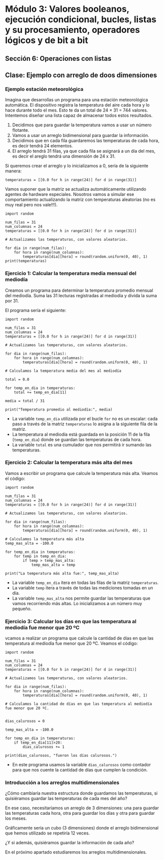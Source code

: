 # Módulo 3: Valores booleanos, ejecución condicional, bucles, listas y su procesamiento, operadores lógicos y de bit a bit
## Sección 6: Operaciones con listas
## Clase: Ejemplo con arreglo de doos dimensiones

### Ejemplo estación meteorológica

Imagina que desarrollas un programa para una estación meteorológica automática. El dispositivo registra la temperatura del aire cada hora y lo hace durante todo el mes. Esto te da un total de 24 × 31 = 744 valores. Intentemos diseñar una lista capaz de almacenar todos estos resultados. 

1. Decidimos que para guardar la temperatura vamos a usar un número flotante.
2. Vamos a usar un arreglo bidimensional para guardar la información.
3. Decidimos que en cada fila guardaremos las temperaturas de cada hora, es decir tendrá 24 elementos.
4. El arreglo tendrá 31 filas, ya que cada fila se asignará a un día del mes, es decir el areglo tendrá una dimensión de 24 x 31.

Si queremos crear el arreglo y lo inicializamos a 0, sería de la siguiente manera:

```
temperaturas = [[0.0 for h in range(24)] for d in range(31)]
```

Vamos suponer que la matriz se actualiza automáticamente utilizando agentes de hardware especiales. Nosotros vamos a simular ese comportamiento actualizando la matriz con temperaturas aleatorias (no es muy real pero nos vale!!!).

```
import random

num_filas = 31
num_columnas = 24
temperaturas = [[0.0 for h in range(24)] for d in range(31)]

# Actualizamos las temperaturas, con valores aleatorios.

for dia in range(num_filas):
    for hora in range(num_columnas):
        temperaturas[dia][hora] = round(random.uniform(0, 40), 1)
print(temperaturas)
```

### Ejercicio 1: Calcular la temperatura media mensual del mediodía

Creamos un programa para determinar la temperatura promedio mensual del mediodía. Suma las 31 lecturas registradas al mediodía y divida la suma por 31. 

El programa sería el siguiente:

```
import random

num_filas = 31
num_columnas = 24
temperaturas = [[0.0 for h in range(24)] for d in range(31)]

# Actualizamos las temperaturas, con valores aleatorios.

for dia in range(num_filas):
    for hora in range(num_columnas):
        temperaturas[dia][hora] = round(random.uniform(0, 40), 1)

# Calculamos la temperatura media del mes al mediodía

total = 0.0

for temp_en_dia in temperaturas:
    total += temp_en_dia[11]

media = total / 31

print("Temperatura promedio al mediodía:", media)
```

* La variable `temp_en_dia` utilizada por el bucle `for` no es un escalar: cada paso a través de la matriz `temperaturas` lo asigna a la siguiente fila de la matriz.
* La temperatura al mediodía está guardada en la posición 11 de la fila (`temp_en_dia`) donde se guardan las temperaturas de cada hora.
* La variable `total` es una cumulador que nos permitirá ir sumando las temperaturas.

### Ejercicio 2: Calcular la temperatura más alta del mes

Vamos a escribir un programa que calcule la temperatura más alta. Veamos el código:

```
import random

num_filas = 31
num_columnas = 24
temperaturas = [[0.0 for h in range(24)] for d in range(31)]

# Actualizamos las temperaturas, con valores aleatorios.

for dia in range(num_filas):
    for hora in range(num_columnas):
        temperaturas[dia][hora] = round(random.uniform(0, 40), 1)

# Calculamos la temperatura más alta
temp_mas_alta = -100.0

for temp_en_dia in temperaturas:
    for temp in temp_en_dia:
        if temp > temp_mas_alta:
            temp_mas_alta = temp

print("La temperatura más alta fue:", temp_mas_alta)
```

* La variable `temp_en_dia` itera en todas las filas de la matriz `temperaturas`.
* La variable `temp` itera a través de todas las mediciones tomadas en un día.
* La variable `temp_mas_alta` nos permite guardar las temperaturas que vamos recorriendo más altas. Lo inicializamos a un número muy pequeño.

### Ejercicio 3: Calcular los días en que las temperatura al mediodía fue menor que 20 ºC

vcamos a realizar un programa que calcule la cantidad de días en que las temperatura al mediodía fue menor que 20 ºC. Veamos el código:

```
import random

num_filas = 31
num_columnas = 24
temperaturas = [[0.0 for h in range(24)] for d in range(31)]

# Actualizamos las temperaturas, con valores aleatorios.

for dia in range(num_filas):
    for hora in range(num_columnas):
        temperaturas[dia][hora] = round(random.uniform(0, 40), 1)

# Calculamos la cantidad de días en que las temperatura al mediodía fue menor que 20 ºC.


dias_calurosos = 0

temp_mas_alta = -100.0

for temp_en_dia in temperaturas:
    if temp_en_dia[11]>20:
        dias_calurosos += 1
        
print(dias_calurosos, "fueron los días calurosos.")
```

* En este programa usamos la variable `dias_calurosos` como contador para que nos cuente la cantidad de días que cumplen la condición.

### Introducción a los arreglos multidimensionales

¿Cómo cambiaría nuestra estructura donde guardamos las temperaturas, si quisiéramos guardar las temperaturas de cada mes del año?

En ese caso, necesitaríamos un arreglo de 3 dimensiones: una para guardar las temperaturas cada hora, otra para guardar los días y otra para guardar los meses.

Gráficamente sería un cubo (3 dimensiones) donde el arreglo bidimensional que hemos utilizado se repetiría 12 veces.

¿Y si además, quisiéramos guardar la información de cada año?

En el próximo apartado estudiaremos los arreglos multidimensionales.